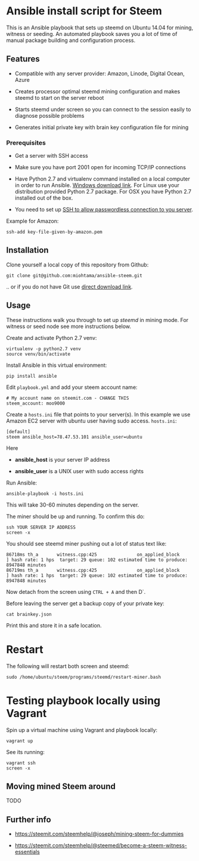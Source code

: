 # Ansible install script for Steem

This is an Ansible playbook that sets up steemd on Ubuntu 14.04 for mining, witness or seeding. An automated playbook saves you a lot of time of manual package building and configuration process.

## Features

* Compatible with any server provider: Amazon, Linode, Digital Ocean, Azure

* Creates processor optimal steemd mining configuration and makes steemd to start on the server reboot

* Starts steemd under screen so you can connect to the session easily to diagnose possible problems

* Generates initial private key with brain key configuration file for mining

### Prerequisites

* Get a server with SSH access

* Make sure you have port 2001 open for incoming TCP/IP connections

* Have Python 2.7 and virtualenv command installed on a local computer in order to run Ansible. [Windows download link](https://www.python.org/download/releases/2.7/). For Linux use your distribution provided Python 2.7 package. For OSX you have Python 2.7 installed out of the box.

* You need to set up [SSH to allow passwordless connection to you server](https://opensourcehacker.com/2012/10/24/ssh-key-and-passwordless-login-basics-for-developers/).

Example for Amazon:

    ssh-add key-file-given-by-amazon.pem

## Installation

Clone yourself a local copy of this repository from Github:

    git clone git@github.com:miohtama/ansible-steem.git

.. or if you do not have Git use [direct download link](https://github.com/miohtama/ansible-steem/archive/master.zip).

## Usage

These instructions walk you through to set up *steemd* in mining mode. For witness or seed node see more instructions below.

Create and activate Python 2.7 venv:

    virtualenv -p python2.7 venv
    source venv/bin/activate

Install Ansible in this virtual environment:

    pip install ansible

Edit `playbook.yml` and add your steem account name:

    # My account name on steemit.com - CHANGE THIS
    steem_account: moo9000

Create a `hosts.ini` file that points to your server(s). In this example we use Amazon EC2 server with ubuntu user having sudo access. `hosts.ini`:

    [default]
    steem ansible_host=78.47.53.101 ansible_user=ubuntu

Here

* **ansible_host** is your server IP address

* **ansible_user** is a UNIX user with sudo access rights

Run Ansible:

    ansible-playbook -i hosts.ini

This will take 30-60 minutes depending on the server.

The miner should be up and running. To confirm this do:

    ssh YOUR SERVER IP ADDRESS
    screen -x

You should see steemd miner pushing out a lot of status text like:

    86718ms th_a       witness.cpp:425               on_applied_block     ] hash rate: 1 hps  target: 29 queue: 102 estimated time to produce: 8947848 minutes
    86719ms th_a       witness.cpp:425               on_applied_block     ] hash rate: 1 hps  target: 29 queue: 102 estimated time to produce: 8947848 minutes

Now detach from the screen using `CTRL + A` and then D`.

Before leaving the server get a backup copy of your private key:

    cat brainkey.json

Print this and store it in a safe location.

# Restart

The following will restart both screen and steemd:

    sudo /home/ubuntu/steem/programs/steemd/restart-miner.bash

# Testing playbook locally using Vagrant

Spin up a virtual machine using Vagrant and playbook locally:

    vagrant up

See its running:

    vagrant ssh
    screen -x

## Moving mined Steem around

TODO

## Further info

* https://steemit.com/steemhelp/@joseph/mining-steem-for-dummies

* https://steemit.com/steemhelp/@steemed/become-a-steem-witness-essentials
